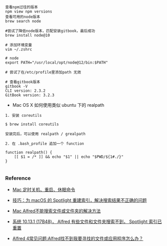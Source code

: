 





```shell
查看npm过往的版本
npm view npm versions
查看可用的node版本
brew search node

#尝试了降低node版本，匹配安装gitbook，最后成功
brew install node@10

# 添加环境变量
vim ~/.zshrc

# node
export PATH="/usr/local/opt/node@12/bin:$PATH"

# 尝试了在/etc/profile里添加path 无效

# 查看gitbook版本
gitbook -V
CLI version: 2.3.2
GitBook version: 3.2.3

```



- Mac OS X 如何使用类似 ubuntu 下的 realpath

```shell
1. 安装 coreutils

$ brew install coreutils

安装完后，可以使用 realpath / grealpath

2. 在 .bash_profile 追加一个 function

function realpath() {
    [[ $1 = /* ]] && echo "$1" || echo "$PWD/${1#./}"
}


```





### Reference

- [Mac 定时关机、重启、休眠命令](https://www.jianshu.com/p/ec888c3e33dd)

- [技巧：为 macOS 的 Spotlight 重建索引，解决搜索结果不正确的问题](https://zhuanlan.zhihu.com/p/27595455)
- [Mac Alfred不能搜索文件或文件夹的解决方法](https://www.xinshouzhanzhang.com/macalfred.html)

- [系统 10.13.1 (17B48)， Alfred 有些文件和文件夹搜索不到， Spotlight 索引已重置](https://www.v2ex.com/t/406125)

- [Alfred 4常见问题:Alfred找不到我要寻找的文件或应用程序怎么办？](https://mac.orsoon.com/news/838369.html)
